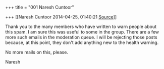 +++
title = "001 Naresh Cuntoor"

+++
[[Naresh Cuntoor	2014-04-25, 01:40:21 [Source](https://groups.google.com/g/samskrita/c/1oViK72nLHs)]]



Thank you to the many members who have written to warn people about this spam. I am sure this was useful to some in the group. There are a few more such emails in the moderation queue. I will be rejecting those posts because, at this point, they don't add anything new to the health warning.  
  

No more mails on this, please.  
  

Naresh  

